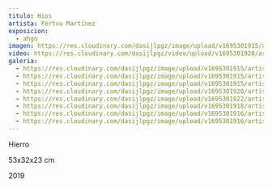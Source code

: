 ```yaml
---
titulo: Hios
artista: Fertxu Martínez
exposicion:
  - ahgo
imagen: https://res.cloudinary.com/dasijlpgz/image/upload/v1695301915/artistas/Fertxu%20Mart%C3%ADnez/Hios/P1060259.jpg
video: https://res.cloudinary.com/dasijlpgz/video/upload/v1695301928/artistas/Fertxu%20Mart%C3%ADnez/Hios/Sin_t%C3%ADtulo-3.mp4
galeria:
  - https://res.cloudinary.com/dasijlpgz/image/upload/v1695301915/artistas/Fertxu%20Mart%C3%ADnez/Hios/P1060259.jpg
  - https://res.cloudinary.com/dasijlpgz/image/upload/v1695301915/artistas/Fertxu%20Mart%C3%ADnez/Hios/P1060262.jpg
  - https://res.cloudinary.com/dasijlpgz/image/upload/v1695301915/artistas/Fertxu%20Mart%C3%ADnez/Hios/P1060264.jpg
  - https://res.cloudinary.com/dasijlpgz/image/upload/v1695301920/artistas/Fertxu%20Mart%C3%ADnez/Hios/P1060270.jpg
  - https://res.cloudinary.com/dasijlpgz/image/upload/v1695301922/artistas/Fertxu%20Mart%C3%ADnez/Hios/P1060271.jpg
  - https://res.cloudinary.com/dasijlpgz/image/upload/v1695301918/artistas/Fertxu%20Mart%C3%ADnez/Hios/P1060268.jpg
  - https://res.cloudinary.com/dasijlpgz/image/upload/v1695301916/artistas/Fertxu%20Mart%C3%ADnez/Hios/P1060266.jpg
  - https://res.cloudinary.com/dasijlpgz/image/upload/v1695301916/artistas/Fertxu%20Mart%C3%ADnez/Hios/P1060267.jpg
---
```


H﻿ierro

5﻿3x32x23 cm

2﻿019
